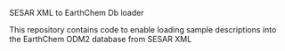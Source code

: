 SESAR XML to EarthChem Db loader

This repository contains code to enable loading sample descriptions into the EarthChem ODM2 database from SESAR XML 